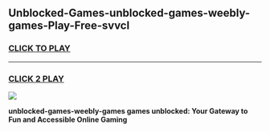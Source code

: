 
## Unblocked-Games-unblocked-games-weebly-games-Play-Free-svvcl
<h3>
<a href="https://premium76.site?title=unblocked-games-weebly-games&ref=10A">CLICK TO PLAY</a></h3>
<hr>

<h3>
<a href="https://premium76.site?title=unblocked-games-weebly-games&ref=10A">CLICK 2 PLAY</a>
  
</h3>

<a href="https://premium76.site?title=unblocked-games-weebly-games&ref=10A"><img src="https://clearcache.store/games.png"></a>


**unblocked-games-weebly-games games unblocked: Your Gateway to Fun and Accessible Online Gaming**
